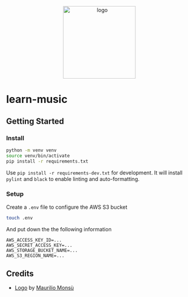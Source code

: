 <div align="center">
    <img src="https://cdn1.iconfinder.com/data/icons/material-apps/512/icon-music-material-design-512.png" alt="logo" height="196">
</div>

# learn-music

## Getting Started

### Install

```zsh
python -m venv venv
source venv/bin/activate
pip install -r requirements.txt
```

Use `pip install -r requirements-dev.txt` for development. It will install `pylint` and `black` to enable linting and auto-formatting.

### Setup

Create a `.env` file to configure the AWS S3 bucket

```zsh
touch .env
```

And put down the the following information

```
AWS_ACCESS_KEY_ID=...
AWS_SECRET_ACCESS_KEY=...
AWS_STORAGE_BUCKET_NAME=...
AWS_S3_REGION_NAME=...
```

## Credits

- [Logo][1] by [Maurilio Monsù][2]

[1]: https://www.iconfinder.com/icons/3116880/design_material_music_audio_media_play_square_icon
[2]: https://www.iconfinder.com/maurilio94

